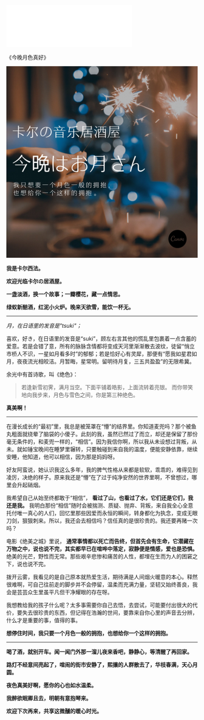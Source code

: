 <iframe frameborder="no" border="0" marginwidth="0" marginheight="0" width=330 height=110 src="//music.163.com/outchain/player?type=3&id=2062559396&auto=0&height=90"></iframe>

《今晚月色真好》

<img src="/images/post/MusicIzakaya/s2e6.jpg"/>

**我是卡尔西法。**

 **欢迎光临卡尔の居酒屋。**

 **一盏淡酒，换一个故事；一瓣樱花，藏一点情思。**

 **绿蚁新醅酒，红泥小火炉。晚来天欲雪，能饮一杯无。**

---

*月，在日语里的发音是"tsuki"；*

喜欢，好き，在日语里的发音是“suki”，顾左右言其他的慌乱里包裹着一点含蓄的爱意。若是会错了意，所有的脉脉含情都将变成天河里渐渐散去波纹，徒留“悄立市桥人不识，一星如月看多时”的郁郁；若是恰好心有灵犀，那便有“愿我如星君如月，夜夜流光相皎洁。月暂晦，星常明。留明待月复，三五共盈盈”的无限希冀。

余光中有首诗歌，叫《绝色》：
> 若逢新雪初霁，满月当空。下面平铺着皓影，上面流转着亮银。
> 而你带笑地向我步来，月色与雪色之间，你是第三种绝色。

**真美啊！**

---

在漫长成长的“最初”里，我总是被笼罩在“懵”的结界里。你知道麦兜吗？那个被鱼丸粗面就绕晕了脑袋的小傻子。此刻的我，虽然已然过了而立，却还是保留了那份毫无条件的，和麦兜一样的，“相信”。因为我信你啊，所以我从未设想过背叛，从未。就如锤宝晚间在睡梦里辗转，只要触碰到来自我的温度，便能安静依靠，继续安睡，他知道，他可以相信，因为那是妈妈呀。

好友阿蛮说，她认识我这么多年，我的脾气性格从来都是软软，乖乖的，难得见到凌厉，决绝的样子。原来我还是“懵”在了过于纯净安然的世界里啊，不曾想过，哪里会升起硝烟。

我希望自己从始至终都敢于“相信”， **看过了山，也看过了水，它们还是它们，我还是我。** 我明白那份“相信”随时会被揣测、质疑、抛弃、背叛，来自我全心全意托付唯一真心的人们，回忆里那些因爱而永恒的瞬间，转身都化为执念，变成无眼刀剑，狠狠刺来。所以，我还会去相信吗？信任真的是很珍贵的。我还要再赌一次吗？

电影《绝美之城》里说， **通常事情都以死亡而告终，但首先会有生命，它潜藏在万物之中，说也说不完，其实都早已在喧哗中落定，寂静便是情感，爱也是恐惧。** 绝美的光芒，野性而无常。那些艰辛悲惨和痛苦的人性，都埋在生而为人的困窘之下，说也说不完。

拨开云雾，我看见的是自己原本就热爱生活，期待满是人间烟火暖意的本心。释然很难啊，可自己往前走的脚步并不会停留，温柔而充满力量，坚韧又始终善良，我会是芸芸众生里虽平凡但干净耀眼的存在呀。

我想教给我的孩子什么呢？太多事需要你自己去悟，去尝试，可能要付出很大的代价，要失去很珍贵的东西，但记得在浩瀚的世间，要靠来自你心里的声音去分辨，什么才是重要的事，值得的事。

**想停住时间，我只要一个月色一般的拥抱，也想给你一个这样的拥抱。**

---

 **喝了酒，就别开车。闻一闻门外那一溜儿夜来香吧，静静心，等清醒了再回家。**

 **路灯不经意间亮起了，喧闹的街市安静了，熙攘的人群散去了，华枝春满，天心月圆。**

 **夜色真美好啊，愿你的心也如水温柔。**

 **我醉欲眠卿且去，明朝有意抱琴来。**

 **欢迎下次再来，共享这微醺的暖心时光。**

